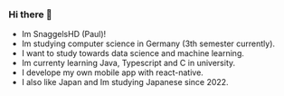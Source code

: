 ### Hi there 👋
- Im SnaggelsHD (Paul)!
- Im studying computer science in Germany (3th semester currently).
- I want to study towards data science and machine learning.
- Im currenty learning Java, Typescript and C in university.
- I develope my own mobile app with react-native.
- I also like Japan and Im studying Japanese since 2022.
